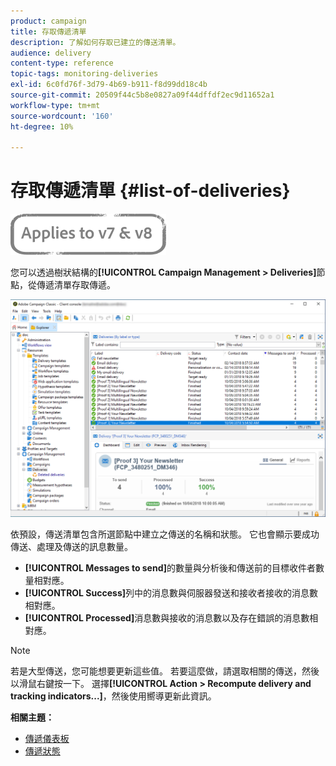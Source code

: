 ```yaml
---
product: campaign
title: 存取傳遞清單
description: 了解如何存取已建立的傳送清單。
audience: delivery
content-type: reference
topic-tags: monitoring-deliveries
exl-id: 6c0fd76f-3d79-4b69-b911-f8d99dd18c4b
source-git-commit: 20509f44c5b8e0827a09f44dffdf2ec9d11652a1
workflow-type: tm+mt
source-wordcount: '160'
ht-degree: 10%

---
```


# 存取傳遞清單 {#list-of-deliveries}

![](../../assets/common.svg)

您可以透過樹狀結構的&#x200B;**[!UICONTROL Campaign Management > Deliveries]**&#x200B;節點，從傳遞清單存取傳遞。

![](assets/deliveries-list.png)

依預設，傳送清單包含所選節點中建立之傳送的名稱和狀態。 它也會顯示要成功傳送、處理及傳送的訊息數量。

* **[!UICONTROL Messages to send]**&#x200B;的數量與分析後和傳送前的目標收件者數量相對應。
* **[!UICONTROL Success]**&#x200B;列中的消息數與伺服器發送和接收者接收的消息數相對應。
* **[!UICONTROL Processed]**&#x200B;消息數與接收的消息數以及存在錯誤的消息數相對應。

>[!NOTE]
>
>若是大型傳送，您可能想要更新這些值。 若要這麼做，請選取相關的傳送，然後以滑鼠右鍵按一下。 選擇&#x200B;**[!UICONTROL Action > Recompute delivery and tracking indicators...]**，然後使用嚮導更新此資訊。

**相關主題：**

* [傳遞儀表板](delivery-dashboard.md)
* [傳遞狀態](delivery-statuses.md)
